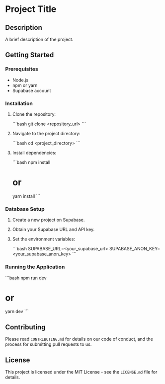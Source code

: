 # Project Title

## Description

A brief description of the project.

## Getting Started

### Prerequisites

*   Node.js
*   npm or yarn
*   Supabase account

### Installation

1.  Clone the repository:

    \`\`\`bash
    git clone <repository_url>
    \`\`\`

2.  Navigate to the project directory:

    \`\`\`bash
    cd <project_directory>
    \`\`\`

3.  Install dependencies:

    \`\`\`bash
    npm install
    # or
    yarn install
    \`\`\`

### Database Setup

1.  Create a new project on Supabase.
2.  Obtain your Supabase URL and API key.
3.  Set the environment variables:

    \`\`\`bash
    SUPABASE_URL=<your_supabase_url>
    SUPABASE_ANON_KEY=<your_supabase_anon_key>
    \`\`\`

### Running the Application

\`\`\`bash
npm run dev
# or
yarn dev
\`\`\`

## Contributing

Please read `CONTRIBUTING.md` for details on our code of conduct, and the process for submitting pull requests to us.

## License

This project is licensed under the MIT License - see the `LICENSE.md` file for details.
